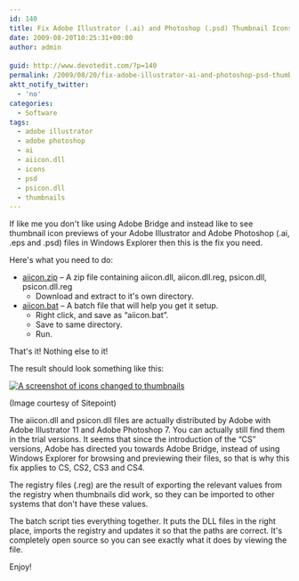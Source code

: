 ```yaml
---
id: 140
title: Fix Adobe Illustrator (.ai) and Photoshop (.psd) Thumbnail Icons for Windows Explorer
date: 2009-08-20T10:25:31+00:00
author: admin

guid: http://www.devotedit.com/?p=140
permalink: /2009/08/20/fix-adobe-illustrator-ai-and-photoshop-psd-thumbnail-icons-for-windows-explorer/
aktt_notify_twitter:
  - 'no'
categories:
  - Software
tags:
  - adobe illustrator
  - adobe photoshop
  - ai
  - aiicon.dll
  - icons
  - psd
  - psicon.dll
  - thumbnails
---
```

If like me you don't like using Adobe Bridge and instead like to see thumbnail icon previews of your Adobe Illustrator and Adobe Photoshop (.ai, .eps and .psd) files in Windows Explorer then this is the fix you need.

<!--more-->

Here's what you need to do:

  * [aiicon.zip](http://groups.adobe.com/files/58f4b3fc86/aiicon.zip) &#8211; A zip file containing aiicon.dll, aiicon.dll.reg, psicon.dll, psicon.dll.reg 
      * Download and extract to it's own directory.
  * [aiicon.bat](http://hm2k.googlecode.com/svn/trunk/code/batch/aiicon.bat) &#8211; A batch file that will help you get it setup. 
      * Right click, and save as &#8220;aiicon.bat&#8221;.
      * Save to same directory.
      * Run.

That's it! Nothing else to it!

The result should look something like this:

[<img class="size-full wp-image-139" title="A screenshot of icons changed to thumbnails" src="/upload/2009/08/aiicon-reg-magic.gif" alt="A screenshot of icons changed to thumbnails" width="367" height="300" srcset="/upload/2009/08/aiicon-reg-magic-300x245.gif 300w, /upload/2009/08/aiicon-reg-magic.gif 367w" sizes="(max-width: 367px) 100vw, 367px" />](/upload/2009/08/aiicon-reg-magic.gif)

(Image courtesy of Sitepoint)

The aiicon.dll and psicon.dll files are actually distributed by Adobe with Adobe Illustrator 11 and Adobe Photoshop 7. You can actually still find them in the trial versions. It seems that since the introduction of the &#8220;CS&#8221; versions, Adobe has directed you towards Adobe Bridge, instead of using Windows Explorer for browsing and previewing their files, so that is why this fix applies to CS, CS2, CS3 and CS4.

The registry files (.reg) are the result of exporting the relevant values from the registry when thumbnails did work, so they can be imported to other systems that don't have these values.

The batch script ties everything together. It puts the DLL files in the right place, imports the registry and updates it so that the paths are correct. It's completely open source so you can see exactly what it does by viewing the file.

Enjoy!